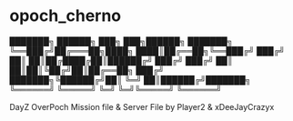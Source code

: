 opoch_cherno
============

███████╗ ██████╗ ███╗   ███╗██████╗ ███████╗
╚══███╔╝██╔═══██╗████╗ ████║██╔══██╗╚══███╔╝
  ███╔╝ ██║   ██║██╔████╔██║██████╔╝  ███╔╝ 
 ███╔╝  ██║   ██║██║╚██╔╝██║██╔══██╗ ███╔╝  
███████╗╚██████╔╝██║ ╚═╝ ██║██████╔╝███████╗
╚══════╝ ╚═════╝ ╚═╝     ╚═╝╚═════╝ ╚══════╝


DayZ OverPoch Mission file & Server File by Player2 & xDeeJayCrazyx
